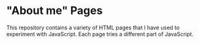 # "About me" Pages

This repository contains a variety of HTML pages that I have used to experiment with JavaScript. Each page tries a different part of JavaScript.
